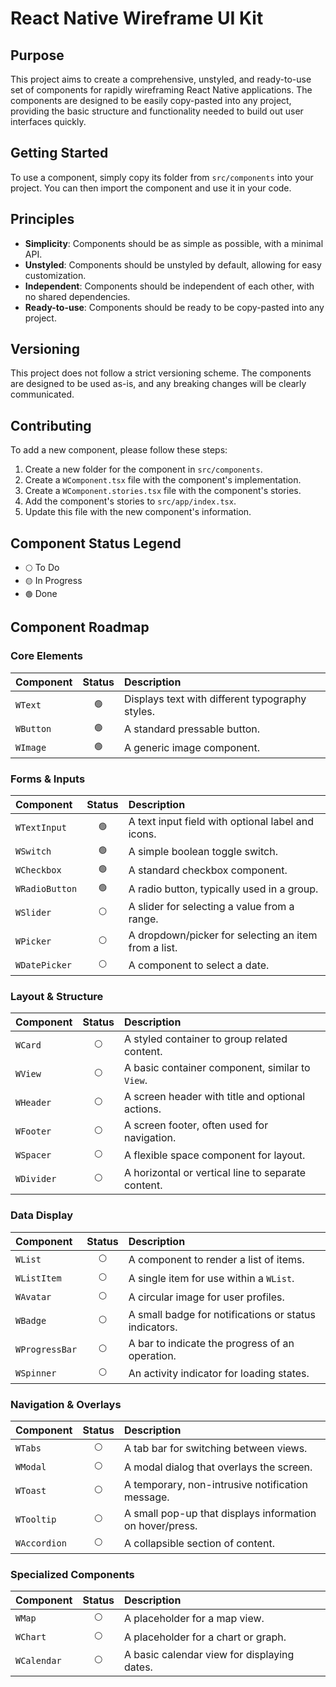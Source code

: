 # React Native Wireframe UI Kit

## Purpose

This project aims to create a comprehensive, unstyled, and ready-to-use set of components for rapidly wireframing React Native applications. The components are designed to be easily copy-pasted into any project, providing the basic structure and functionality needed to build out user interfaces quickly.

## Getting Started

To use a component, simply copy its folder from `src/components` into your project. You can then import the component and use it in your code.

## Principles

- **Simplicity**: Components should be as simple as possible, with a minimal API.
- **Unstyled**: Components should be unstyled by default, allowing for easy customization.
- **Independent**: Components should be independent of each other, with no shared dependencies.
- **Ready-to-use**: Components should be ready to be copy-pasted into any project.

## Versioning

This project does not follow a strict versioning scheme. The components are designed to be used as-is, and any breaking changes will be clearly communicated.

## Contributing

To add a new component, please follow these steps:

1.  Create a new folder for the component in `src/components`.
2.  Create a `WComponent.tsx` file with the component's implementation.
3.  Create a `WComponent.stories.tsx` file with the component's stories.
4.  Add the component's stories to `src/app/index.tsx`.
5.  Update this file with the new component's information.

## Component Status Legend

-   `⚪️` To Do
-   `🟡` In Progress
-   `🟢` Done

## Component Roadmap

### Core Elements

| Component | Status | Description |
| :--- | :---: | :--- |
| `WText` | `🟢` | Displays text with different typography styles. |
| `WButton` | `🟢` | A standard pressable button. |
| `WImage` | `🟢` | A generic image component. |

### Forms & Inputs

| Component | Status | Description |
| :--- | :---: | :--- |
| `WTextInput` | `🟢` | A text input field with optional label and icons. |
| `WSwitch` | `🟢` | A simple boolean toggle switch. |
| `WCheckbox` | `🟢` | A standard checkbox component. |
| `WRadioButton` | `🟢` | A radio button, typically used in a group. |
| `WSlider` | `⚪️` | A slider for selecting a value from a range. |
| `WPicker` | `⚪️` | A dropdown/picker for selecting an item from a list. |
| `WDatePicker` | `⚪️` | A component to select a date. |

### Layout & Structure

| Component | Status | Description |
| :--- | :---: | :--- |
| `WCard` | `⚪️` | A styled container to group related content. |
| `WView` | `⚪️` | A basic container component, similar to `View`. |
| `WHeader` | `⚪️` | A screen header with title and optional actions. |
| `WFooter` | `⚪️` | A screen footer, often used for navigation. |
| `WSpacer` | `⚪️` | A flexible space component for layout. |
| `WDivider` | `⚪️` | A horizontal or vertical line to separate content. |

### Data Display

| Component | Status | Description |
| :--- | :---: | :--- |
| `WList` | `⚪️` | A component to render a list of items. |
| `WListItem` | `⚪️` | A single item for use within a `WList`. |
| `WAvatar` | `⚪️` | A circular image for user profiles. |
| `WBadge` | `⚪️` | A small badge for notifications or status indicators. |
| `WProgressBar` | `⚪️` | A bar to indicate the progress of an operation. |
| `WSpinner` | `⚪️` | An activity indicator for loading states. |

### Navigation & Overlays

| Component | Status | Description |
| :--- | :---: | :--- |
| `WTabs` | `⚪️` | A tab bar for switching between views. |
| `WModal` | `⚪️` | A modal dialog that overlays the screen. |
| `WToast` | `⚪️` | A temporary, non-intrusive notification message. |
| `WTooltip` | `⚪️` | A small pop-up that displays information on hover/press. |
| `WAccordion` | `⚪️` | A collapsible section of content. |

### Specialized Components

| Component | Status | Description |
| :--- | :---: | :--- |
| `WMap` | `⚪️` | A placeholder for a map view. |
| `WChart` | `⚪️` | A placeholder for a chart or graph. |
| `WCalendar` | `⚪️` | A basic calendar view for displaying dates. |
